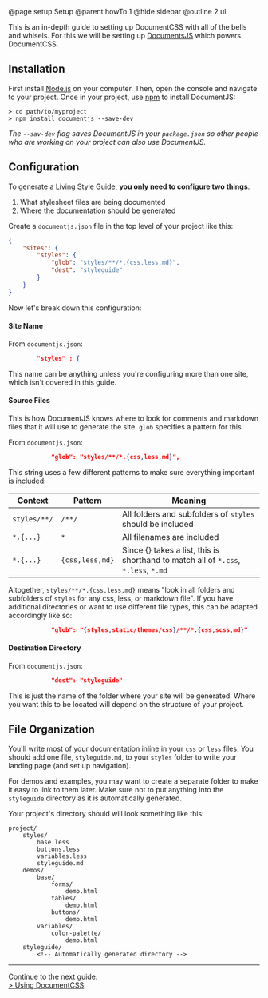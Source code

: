 @page setup Setup
@parent howTo 1
@hide sidebar
@outline 2 ul


This is an in-depth guide to setting up DocumentCSS with all of the bells and whisels. For this we will be setting up [DocumentsJS](http://documentjs.com/) which powers DocumentCSS.

## Installation

First install [Node.js](http://nodejs.org/) on your computer. Then, open the console and navigate to your project. Once in your project, use [npm](https://www.npmjs.org/) to install DocumentJS:

    > cd path/to/myproject
    > npm install documentjs --save-dev

*The `--sav-dev` flag saves DocumentJS in your `package.json` so other people who are working on your project can also use DocumentJS.*

## Configuration

To generate a Living Style Guide, **you only need to configure two things**.

1. What stylesheet files are being documented
2. Where the documentation should be generated

Create a `documentjs.json` file in the top level of your project like this:

```json
{
    "sites": {
        "styles": {
            "glob": "styles/**/*.{css,less,md}",
            "dest": "styleguide"
        }
    }
}
```
Now let's break down this configuration:

#### Site Name

From `documentjs.json`:
```json
        "styles" : {
```

This name can be anything unless you're configuring more than one site, which isn't covered in this guide.


#### Source Files

This is how DocumentJS knows where to look for comments and markdown files that it will use to generate the site. `glob` specifies a pattern for this.

From `documentjs.json`:
```json
            "glob": "styles/**/*.{css,less,md}",
```

This string uses a few different patterns to make sure everything important is included:

<table>
<thead>
<tr>
  <th>Context</th>
  <th>Pattern</th>
  <th>Meaning</th>
</tr>
</thead>
<tbody><tr>
  <td><code>styles/**/</code></td>
  <td><code>/**/</code></td>
  <td>All folders and subfolders of <code>styles</code> should be included</td>
</tr>
<tr>
  <td><code>*.{...}</code></td>
  <td><code>*</code></td>
  <td>All filenames are included</td>
</tr>
<tr>
  <td><code>*.{...}</code></td>
  <td><code>{css,less,md}</code></td>
  <td>Since {} takes a list, this is shorthand to match all of  <code>*.css</code>, <code>*.less</code>, <code>*.md</code></td>
</tr>
</tbody></table>


Altogether, `styles/**/*.{css,less,md}` means "look in all folders and subfolders of `styles` for any css, less, or markdown file". If you have additional directories or want to use different file types, this can be adapted accordingly like so:

```json
            "glob": "{styles,static/themes/css}/**/*.{css,scss,md}"
```

#### Destination Directory

From `documentjs.json`:
```json
            "dest": "styleguide"
```

This is just the name of the folder where your site will be generated. Where you want this to be located will depend on the structure of your project.

## File Organization

You'll write most of your documentation inline in your `css` or `less` files. You should add one file, `styleguide.md`, to your `styles` folder to write your landing page (and set up navigation).

For demos and examples, you may want to create a separate folder to make it easy to link to them later. Make sure not to put anything into the `styleguide` directory as it is automatically generated.

Your project's directory should will look something like this:

```
project/
    styles/
        base.less
        buttons.less
        variables.less
        styleguide.md
    demos/
        base/
            forms/
                demo.html
            tables/
                demo.html
            buttons/
                demo.html
        variables/
            color-palette/
                demo.html
    styleguide/
        <!-- Automatically generated directory -->
```

----
Continue to the next guide: <br >
[&#62; Using DocumentCSS](/docs/use.html).